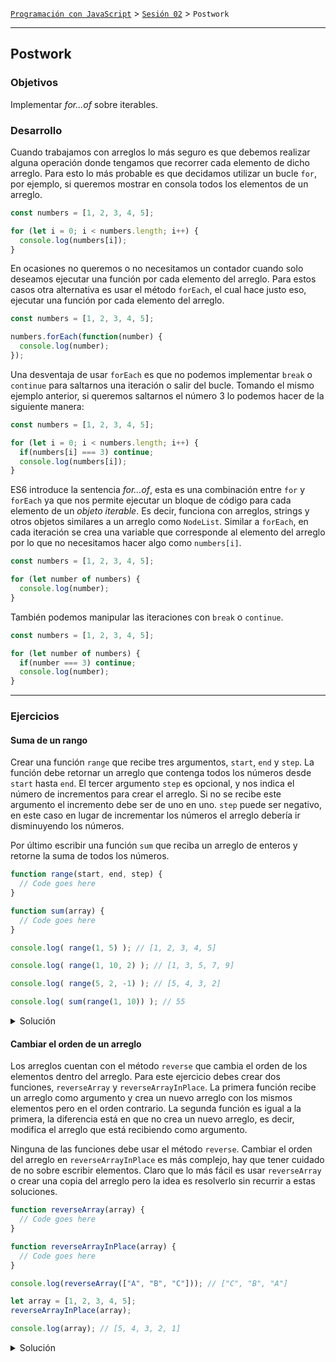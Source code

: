 [`Programación con JavaScript`](../../Readme.md) > [`Sesión 02`](../Readme.md) > `Postwork`

---

## Postwork

### Objetivos

Implementar _for...of_ sobre iterables.

### Desarrollo

Cuando trabajamos con arreglos lo más seguro es que debemos realizar alguna operación donde tengamos que recorrer cada 
elemento de dicho arreglo. Para esto lo más probable es que decidamos utilizar un bucle `for`, por ejemplo, si queremos 
mostrar en consola todos los elementos de un arreglo.

```javascript
const numbers = [1, 2, 3, 4, 5];

for (let i = 0; i < numbers.length; i++) {
  console.log(numbers[i]);
}
```

En ocasiones no queremos o no necesitamos un contador cuando solo deseamos ejecutar una función por cada elemento del 
arreglo. Para estos casos otra alternativa es usar el método `forEach`, el cual hace justo eso, ejecutar una función 
por cada elemento del arreglo.

```javascript
const numbers = [1, 2, 3, 4, 5];

numbers.forEach(function(number) {
  console.log(number);
});
```

Una desventaja de usar `forEach` es que no podemos implementar `break` o `continue` para saltarnos una iteración o 
salir del bucle. Tomando el mismo ejemplo anterior, si queremos saltarnos el número 3 lo podemos hacer de la siguiente 
manera:

```javascript
const numbers = [1, 2, 3, 4, 5];

for (let i = 0; i < numbers.length; i++) {
  if(numbers[i] === 3) continue;
  console.log(numbers[i]);
}
```

ES6 introduce la sentencia _for...of_, esta es una combinación entre `for` y `forEach` ya que nos permite ejecutar un 
bloque de código para cada elemento de un _objeto iterable_. Es decir, funciona con arreglos, strings y otros objetos 
similares a un arreglo como `NodeList`. Similar a `forEach`, en cada iteración se crea una variable que corresponde al 
elemento del arreglo por lo que no necesitamos hacer algo como `numbers[i]`.

```javascript
const numbers = [1, 2, 3, 4, 5];

for (let number of numbers) {
  console.log(number);
}
```

También podemos manipular las iteraciones con `break` o `continue`.

```javascript
const numbers = [1, 2, 3, 4, 5];

for (let number of numbers) {
  if(number === 3) continue;
  console.log(number);
}
```

---

### Ejercicios

#### Suma de un rango

Crear una función `range` que recibe tres argumentos, `start`, `end` y `step`. La función debe retornar un arreglo que 
contenga todos los números desde `start` hasta `end`. El tercer argumento `step` es opcional, y nos indica el número de 
incrementos para crear el arreglo. Si no se recibe este argumento el incremento debe ser de uno en uno. `step` puede 
ser negativo, en este caso en lugar de incrementar los números el arreglo debería ir disminuyendo los números.

Por último escribir una función `sum` que reciba un arreglo de enteros y retorne la suma de todos los números.

```javascript
function range(start, end, step) {
  // Code goes here
}

function sum(array) {
  // Code goes here
}

console.log( range(1, 5) ); // [1, 2, 3, 4, 5]

console.log( range(1, 10, 2) ); // [1, 3, 5, 7, 9]

console.log( range(5, 2, -1) ); // [5, 4, 3, 2]

console.log( sum(range(1, 10)) ); // 55
```

<details>
  <summary>Solución</summary>

```javascript
function range(start, end, step) {
  if(!step) {
    step = start < end ? 1 : -1
  }

  let array = [];

  if (step > 0) {
    for (let i = start; i <= end; i += step) array.push(i);
  } else {
    for (let i = start; i >= end; i += step) array.push(i);
  }
  
  return array;
}

function sum(array) {
  let total = 0;

  for (const element of array) {
    total += element;
  }
  
  return total;
}
```

</details>

#### Cambiar el orden de un arreglo

Los arreglos cuentan con el método `reverse` que cambia el orden de los elementos dentro del arreglo. Para este 
ejercicio debes crear dos funciones, `reverseArray` y `reverseArrayInPlace`. La primera función recibe un arreglo como 
argumento y crea un nuevo arreglo con los mismos elementos pero en el orden contrario. La segunda función es igual a la 
primera, la diferencia está en que no crea un nuevo arreglo, es decir, modifica el arreglo que está recibiendo como 
argumento.

Ninguna de las funciones debe usar el método `reverse`. Cambiar el orden del arreglo en `reverseArrayInPlace` es más 
complejo, hay que tener cuidado de no sobre escribir elementos. Claro que lo más fácil es usar `reverseArray` o crear 
una copia del arreglo pero la idea es resolverlo sin recurrir a estas soluciones.

```javascript
function reverseArray(array) {
  // Code goes here
}

function reverseArrayInPlace(array) {
  // Code goes here
}

console.log(reverseArray(["A", "B", "C"])); // ["C", "B", "A"]

let array = [1, 2, 3, 4, 5];
reverseArrayInPlace(array);

console.log(array); // [5, 4, 3, 2, 1]
```

<details>
  <summary>Solución</summary>

```javascript
function reverseArray(array) {
  let output = [];
  for (let i = array.length - 1; i >= 0; i--) {
    output.push(array[i]);
  }
  return output;
}

function reverseArrayInPlace(array) {
  for (let i = 0; i < Math.floor(array.length / 2); i++) {
    let old = array[i];
    array[i] = array[array.length - 1 - i];
    array[array.length - 1 - i] = old;
  }
  return array;
}
```

</details>
